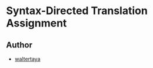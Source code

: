 # Syntax-Directed Translation Assignment


## Author

- [waltertaya](https://github.com/waltertaya)
